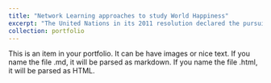 ```yaml
---
title: "Network Learning approaches to study World Happiness"
excerpt: "The United Nations in its 2011 resolution declared the pursuit of happiness a fundamental human goal and proposed public and economic policies centered around happiness. In this paper we used 2 types of computational strategies viz. Predictive Modelling and Bayesian Networks (BNs) to model the processed historical happiness index data of 156 nations published by UN since 2012. We attacked the problem of prediction using General Regression Neural Networks (GRNNs) and show that it out performs other state of the art predictive models. To understand causal links amongst key features that have been proven to have a significant impact on world happiness, we first used a manual discretization scheme to discretize continuous variables into 3 levels viz. Low, Medium and High. A consensus World Happiness BN structure was then fixed after amalgamating information by learning 10000 different BNs using bootstrapping. Lastly, exact inference through conditional probability queries was used on this BN to unravel interesting relationships among the important features affecting happiness which would be useful in policy making.<br/><img src='/images/happiness.png'>"
collection: portfolio
---
```


This is an item in your portfolio. It can be have images or nice text. If you name the file .md, it will be parsed as markdown. If you name the file .html, it will be parsed as HTML. 
